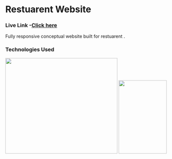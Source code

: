 <h1>Restuarent Website</h1>
<h3>Live Link -<a href="[https://taupe-pegasus-35735f.netlify.app/](https://takeaway-avinash.netlify.app/)">Click here</a></h3>
<p> Fully responsive conceptual website built for restuarent .
<h3>Technologies Used</h3>
 <img src="https://upload.wikimedia.org/wikipedia/commons/thumb/1/10/CSS3_and_HTML5_logos_and_wordmarks.svg/1187px-CSS3_and_HTML5_logos_and_wordmarks.svg.png?20150111171555" height="300px" width="350px">
 <img src="https://brandslogos.com/wp-content/uploads/images/bootstrap-logo.png" height="230px" width="150px">
